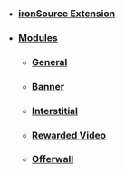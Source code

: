 * ### [ironSource Extension](home)
* ### [Modules](#)
  * ### [General](general)
  * ### [Banner](banner)
  * ### [Interstitial](interstitial)
  * ### [Rewarded Video](rewarded)
  * ### [Offerwall](offerwall)